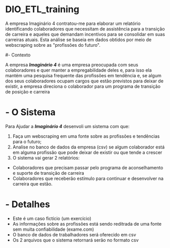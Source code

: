 # DIO_ETL_training
A empresa Imaginário 4 contratou-me para elaborar um relatório identificando colaboradores que necessitam de assistência para a transição de carreira e aqueles que demandam incentivos para se consolidar em suas carreiras atuais. Esta análise se baseia em dados obtidos por meio de webscraping sobre as "profissões do futuro".


#- Contexto

A empresa ***Imaginário 4*** é uma empresa preocupada com seus colaboradores e quer manter a empregabilidade deles e, para isso ela mantém uma pesquisa frequente das profissões em tendência e, se algum dos seus colaboradores ocupam cargos que estão previstos para deixar de existir, a empresa direciona o colaborador para um programa de transição de posição e carreira

# - O Sistema

Para Ajudar a ***Imaginário 4*** desenvoli um sistema com que:
1. Faça um webscraping em uma fonte sobre as profissões e tendências para o futuro;
2. Analise no banco de dados da empresa (csv) se algum colaborador está em alguma profissão que pode deixar de existir ou que tende a crescer
3. O sistema vai gerar 2 relatórios:
  - Colaboradores que precisam passar pelo programa de aconselhamento e suporte de transição de carreira
  - Colaboradores que receberão estímulo para continuar e desenvolver na carreira que estão.

# - Detalhes
- Este é um caso fictício (um exercício)
- As informações sobre as profissões está sendo reditrada de uma fonte sem muita confiabilidade (exame.com)
- O banco de dados de trabalhadores será oferecido em csv
- Os 2 arquivos que o sistema retornará serão no formato csv
